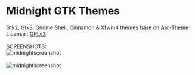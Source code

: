 # Midnight GTK Themes
Gtk2, Gtk3, Gnome Shell, Cinnamon & Xfwm4 themes base on [Arc-Theme](https://github.com/horst3180/arc-theme) </br>
License : [GPLv3](https://choosealicense.com/licenses/gpl-3.0/)</br></br>
SCREENSHOTS:</br>
![midnightscreenshot](https://i.ibb.co/hM24Mvc/midnight-blue-screenshot.png "midnight screenshot")</br></br>
![midnightscreenshot](https://i.ibb.co/1TFc0Dt/midnight-bluenight.png "midnight screenshot")</br>
